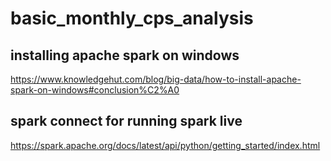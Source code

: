 # basic_monthly_cps_analysis

## installing apache spark on windows
https://www.knowledgehut.com/blog/big-data/how-to-install-apache-spark-on-windows#conclusion%C2%A0

## spark connect for running spark live
https://spark.apache.org/docs/latest/api/python/getting_started/index.html
